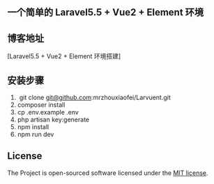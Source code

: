 ## 一个简单的 Laravel5.5 + Vue2 + Element 环境

## 博客地址

[Laravel5.5 + Vue2 + Element 环境搭建]

## 安装步骤

1.  git clone git@github.com:mrzhouxiaofei/Larvuent.git
2.  composer install
3.  cp .env.example .env
4.  php artisan key:generate
5.  npm install
6.  npm run dev

## License

The Project is open-sourced software licensed under the [MIT license](http://opensource.org/licenses/MIT).
